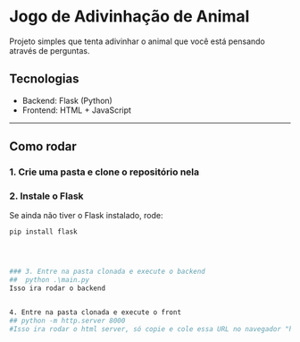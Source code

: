 # Jogo de Adivinhação de Animal

Projeto simples que tenta adivinhar o animal que você está pensando através de perguntas.

## Tecnologias

- Backend: Flask (Python)
- Frontend: HTML + JavaScript

---

## Como rodar

### 1. Crie uma pasta e clone o repositório nela

### 2. Instale o Flask

Se ainda não tiver o Flask instalado, rode:

```bash
pip install flask




### 3. Entre na pasta clonada e execute o backend
##  python .\main.py
Isso ira rodar o backend


4. Entre na pasta clonada e execute o front
## python -m http.server 8000
#Isso ira rodar o html server, só copie e cole essa URL no navegador "http://localhost:8000/index.html"


